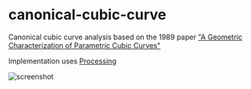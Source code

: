 # canonical-cubic-curve

Canonical cubic curve analysis based on the 1989 paper ["A Geometric Characterization of Parametric Cubic Curves"](http://graphics.pixar.com/people/derose/publications/CubicClassification/paper.pdf)

Implementation uses [Processing](http://processing.org)

![screenshot](https://cloud.githubusercontent.com/assets/177243/5696830/c76b0d9e-9992-11e4-9c45-bcbf45682e91.png)
